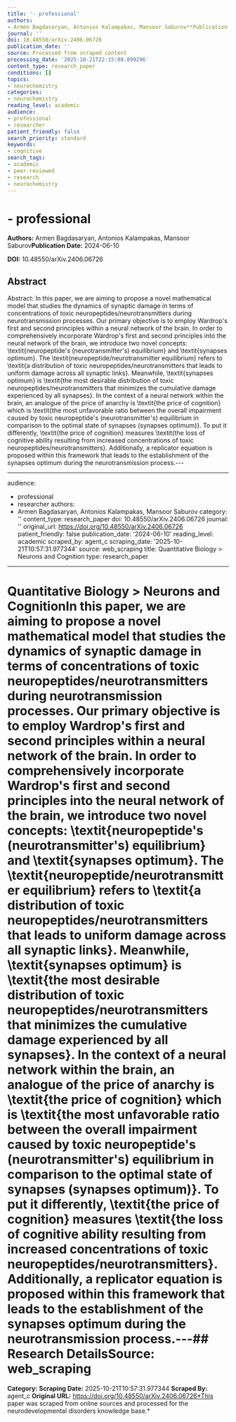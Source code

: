 ```yaml
---
title: '- professional'
authors:
- Armen Bagdasaryan, Antonios Kalampakas, Mansoor Saburov**Publication Date:** 2024-06-10
journal: ''
doi: 10.48550/arXiv.2406.06726
publication_date: ''
source: Processed from scraped content
processing_date: '2025-10-21T22:15:08.899296'
content_type: research_paper
conditions: []
topics:
- neurochemistry
categories:
- neurochemistry
reading_level: academic
audience:
- professional
- researcher
patient_friendly: false
search_priority: standard
keywords:
- cognitive
search_tags:
- academic
- peer-reviewed
- research
- neurochemistry
---
```


# - professional

**Authors:** Armen Bagdasaryan, Antonios Kalampakas, Mansoor Saburov**Publication Date:** 2024-06-10

**DOI:** 10.48550/arXiv.2406.06726

## Abstract

Abstract:
In this paper, we are aiming to propose a novel mathematical model that studies the dynamics of synaptic damage in terms of concentrations of toxic neuropeptides/neurotransmitters during neurotransmission processes. Our primary objective is to employ Wardrop's first and second principles within a neural network of the brain. In order to comprehensively incorporate Wardrop's first and second principles into the neural network of the brain, we introduce two novel concepts: \textit{neuropeptide's (neurotransmitter's) equilibrium} and \textit{synapses optimum}. The \textit{neuropeptide/neurotransmitter equilibrium} refers to \textit{a distribution of toxic neuropeptides/neurotransmitters that leads to uniform damage across all synaptic links}. Meanwhile, \textit{synapses optimum} is \textit{the most desirable distribution of toxic neuropeptides/neurotransmitters that minimizes the cumulative damage experienced by all synapses}. In the context of a neural network within the brain, an analogue of the price of anarchy is \textit{the price of cognition} which is \textit{the most unfavorable ratio between the overall impairment caused by toxic neuropeptide's (neurotransmitter's) equilibrium in comparison to the optimal state of synapses (synapses optimum)}. To put it differently, \textit{the price of cognition} measures \textit{the loss of cognitive ability resulting from increased concentrations of toxic neuropeptides/neurotransmitters}. Additionally, a replicator equation is proposed within this framework that leads to the establishment of the synapses optimum during the neurotransmission process.---

---
audience:
- professional
- researcher
authors:
- Armen Bagdasaryan, Antonios Kalampakas, Mansoor Saburov
category: ''
content_type: research_paper
doi: 10.48550/arXiv.2406.06726
journal: ''
original_url: https://doi.org/10.48550/arXiv.2406.06726
patient_friendly: false
publication_date: '2024-06-10'
reading_level: academic
scraped_by: agent_c
scraping_date: '2025-10-21T10:57:31.977344'
source: web_scraping
title: Quantitative Biology > Neurons and Cognition
type: research_paper
---
# Quantitative Biology > Neurons and CognitionIn this paper, we are aiming to propose a novel mathematical model that studies the dynamics of synaptic damage in terms of concentrations of toxic neuropeptides/neurotransmitters during neurotransmission processes. Our primary objective is to employ Wardrop's first and second principles within a neural network of the brain. In order to comprehensively incorporate Wardrop's first and second principles into the neural network of the brain, we introduce two novel concepts: \textit{neuropeptide's (neurotransmitter's) equilibrium} and \textit{synapses optimum}. The \textit{neuropeptide/neurotransmitter equilibrium} refers to \textit{a distribution of toxic neuropeptides/neurotransmitters that leads to uniform damage across all synaptic links}. Meanwhile, \textit{synapses optimum} is \textit{the most desirable distribution of toxic neuropeptides/neurotransmitters that minimizes the cumulative damage experienced by all synapses}. In the context of a neural network within the brain, an analogue of the price of anarchy is \textit{the price of cognition} which is \textit{the most unfavorable ratio between the overall impairment caused by toxic neuropeptide's (neurotransmitter's) equilibrium in comparison to the optimal state of synapses (synapses optimum)}. To put it differently, \textit{the price of cognition} measures \textit{the loss of cognitive ability resulting from increased concentrations of toxic neuropeptides/neurotransmitters}. Additionally, a replicator equation is proposed within this framework that leads to the establishment of the synapses optimum during the neurotransmission process.---## Research Details**Source:** web_scraping
**Category:**
**Scraping Date:** 2025-10-21T10:57:31.977344
**Scraped By:** agent_c
**Original URL:** https://doi.org/10.48550/arXiv.2406.06726*This paper was scraped from online sources and processed for the neurodevelopmental disorders knowledge base.*